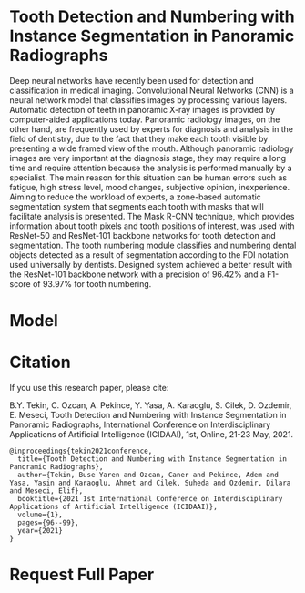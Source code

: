 # Tooth Detection and Numbering with Instance Segmentation in Panoramic Radiographs
Deep neural networks have recently been used for detection and classification in medical imaging. Convolutional Neural Networks (CNN) is a neural network model that classifies images by processing various layers. Automatic detection of teeth in panoramic X-ray images is provided by computer-aided applications today. Panoramic radiology images, on the other hand, are frequently used by experts for diagnosis and analysis in the field of dentistry, due to the fact that they make each tooth visible by presenting a wide framed view of the mouth. Although panoramic radiology images are very important at the diagnosis stage, they may require a long time and require attention because the analysis is performed manually by a specialist. The main reason for this situation can be human errors such as fatigue, high stress level, mood changes, subjective opinion, inexperience. Aiming to reduce the workload of experts, a zone-based automatic segmentation system that segments each tooth with masks that will facilitate analysis is presented. The Mask R-CNN technique, which provides information about tooth pixels and tooth positions of interest, was used with ResNet-50 and ResNet-101 backbone networks for tooth detection and segmentation. The tooth numbering module classifies and numbering dental objects detected as a result of segmentation according to the FDI notation used universally by dentists. Designed system achieved a better result with the ResNet-101 backbone network with a precision of 96.42% and a F1-score of 93.97% for tooth numbering.

# Model



# Citation
If you use this research paper, please cite:

B.Y. Tekin, C. Ozcan, A. Pekince, Y. Yasa, A. Karaoglu, S. Cilek, D. Ozdemir, E. Meseci, Tooth Detection and Numbering with Instance Segmentation in Panoramic Radiographs, International Conference on Interdisciplinary Applications of Artificial Intelligence (ICIDAAI), 1st, Online, 21-23 May, 2021.

```
@inproceedings{tekin2021conference,
  title={Tooth Detection and Numbering with Instance Segmentation in Panoramic Radiographs},
  author={Tekin, Buse Yaren and Ozcan, Caner and Pekince, Adem and Yasa, Yasin and Karaoglu, Ahmet and Cilek, Suheda and Ozdemir, Dilara and Meseci, Elif},
  booktitle={2021 1st International Conference on Interdisciplinary Applications of Artificial Intelligence (ICIDAAI)},
  volume={1},
  pages={96--99},
  year={2021}
}
```

# Request Full Paper